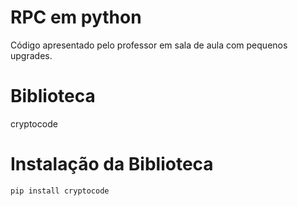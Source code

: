 # RPC em python
Código apresentado pelo professor em sala de aula com pequenos upgrades.

# Biblioteca
cryptocode

# Instalação da Biblioteca
```
pip install cryptocode
```
